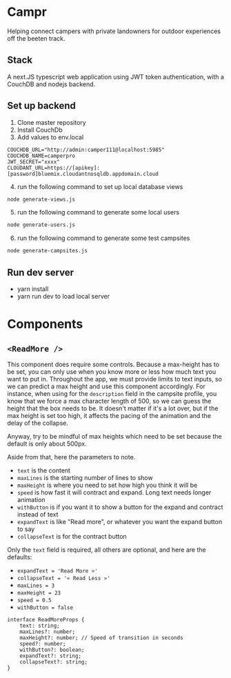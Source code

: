 # Campr

Helping connect campers with private landowners for outdoor experiences off the beeten track.

## Stack

A next.JS typescript web application using JWT token authentication, with a CouchDB and nodejs backend.

## Set up backend

1. Clone master repository 
2. Install CouchDb
3. Add values to env.local
```
COUCHDB_URL="http://admin:camper111@localhost:5985"
COUCHDB_NAME=camperpro
JWT_SECRET="xxxx"
CLOUDANT_URL=https://[apikey]:[password]bluemix.cloudantnosqldb.appdomain.cloud
```
4. run the following command to set up local database views
```bash
node generate-views.js
```

5. run the following command to generate some local users
```bash
node generate-users.js
```

6. run the following command to generate some test campsites
```bash
node generate-campsites.js
```

## Run dev server

- yarn install
- yarn run dev to load local server

# Components

## `<ReadMore />`

This component does require some controls. Because a max-height has
to be set, you can only use when you know more or less how much
text you want to put in. Throughout the app, we must provide limits
to text inputs, so we can predict a max height and use this component
accordingly. For instance, when using for the `description` field in
the campsite profile, you know that we force a max character length of
500, so we can guess the height that the box needs to be. It doesn't
matter if it's a lot over, but if the max height is set too high, 
it affects the pacing of the animation and the delay of the collapse.

Anyway, try to be mindful of max heights which need to be set because the
default is only about 500px.

Aside from that, here the parameters to note. 
- `text` is the content
- `maxLines` is the starting number of lines to show
- `maxHeight` is where you need to set how high you think it will be
- `speed` is how fast it will contract and expand. Long text needs longer animation
- `withButton` is if you want it to show a button for the expand and contract instead of text
- `expandText` is like "Read more", or whatever you want the expand button to say
- `collapseText` is for the contract button

Only the `text` field is required, all others are optional, and here are the defaults:
- `expandText = 'Read More »'`
- `collapseText = '« Read Less »'`
- `maxLines = 3`
- `maxHeight = 23`
- `speed = 0.5`
- `withButton = false`

```
interface ReadMoreProps {
	text: string;
	maxLines?: number;
	maxHeight?: number; // Speed of transition in seconds
	speed?: number;
	withButton?: boolean;
	expandText?: string;
	collapseText?: string;
}
```

